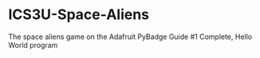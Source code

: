# ICS3U-Space-Aliens
The space aliens game on the Adafruit PyBadge
Guide #1 Complete, Hello World program